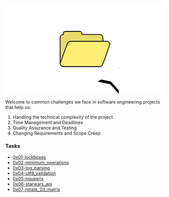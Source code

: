 <img src="image.gif" />
<p>
  Welcome to common challenges we face in software engineering projects that help us:
</p>
<ol>
  <li>
    Handling the technical complexity of the project.
  </li>
  <li>
    Time Management and Deadlines
  </li>
  <li>
    Quality Assurance and Testing
  </li>
  <li>
    Changing Requirements and Scope Creep
  </li>
</ol>
<h3>
  Tasks
</h3>
<ul>
  <li>
    <a href="https://github.com/elsaaeid/alx-interview/tree/master/0x01-lockboxes">
0x01-lockboxes
      </a>
  </li>
    <li>
    <a href="https://github.com/elsaaeid/alx-interview/tree/master/0x02-minimum_operations">
0x02-minimum_operations
      </a>
  </li>
    <li>
    <a href="https://github.com/elsaaeid/alx-interview/tree/master/0x03-log_parsing">
0x03-log_parsing
      </a>
  </li>
    <li>
    <a href="https://github.com/elsaaeid/alx-interview/tree/master/0x04-utf8_validation">
0x04-utf8_validation
      </a>
  </li>
    <li>
    <a href="https://github.com/elsaaeid/alx-interview/tree/master/0x05-nqueens">
0x05-nqueens
      </a>
  </li>
      <li>
    <a href="https://github.com/elsaaeid/alx-interview/tree/master/0x06-starwars_api">
0x06-starwars_api
      </a>
  </li>
  </li>
      <li>
    <a href="https://github.com/elsaaeid/alx-interview/tree/master/0x07-rotate_2d_matrix">
0x07-rotate_2d_matrix
      </a>
  </li>
</ul>
